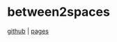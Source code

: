 # between2spaces


[github](https://github.com/between2spaces) | [pages](https://between2spaces.github.io)
